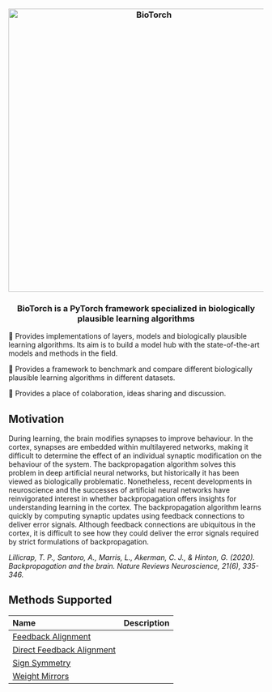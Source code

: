 <h3 align="center">
<img width="559" alt="BioTorch" src="https://user-images.githubusercontent.com/17982112/121539308-dad56f00-ca05-11eb-8cda-1752c2f304cd.png">
</h3>

<h3 align="center">
    <p>BioTorch is a PyTorch framework specialized in biologically plausible learning algorithms</p>
</h3>

🧠 Provides implementations of layers, models and biologically plausible learning algorithms. Its aim is to build a model hub with the state-of-the-art models and methods in the field.

🧠 Provides a framework to benchmark and compare different biologically plausible learning algorithms in different datasets. 

🧠 Provides a place of colaboration, ideas sharing and discussion.  

## Motivation

During learning, the brain modifies synapses to improve behaviour. In the cortex, synapses are embedded within multilayered networks, making it difficult to determine the effect of an individual synaptic modification on the behaviour of the system. The backpropagation algorithm solves this problem in deep artificial neural networks, but historically it has been viewed as biologically problematic. Nonetheless, recent developments in neuroscience and the successes of artificial neural networks have reinvigorated interest in whether backpropagation offers insights for understanding learning in the cortex. The backpropagation algorithm learns quickly by computing synaptic updates using feedback connections to deliver error signals. Although feedback connections are ubiquitous in the cortex, it is difficult to see how they could deliver the error signals required by strict formulations of backpropagation.

_Lillicrap, T. P., Santoro, A., Marris, L., Akerman, C. J., & Hinton, G. (2020). Backpropagation and the brain. Nature Reviews Neuroscience, 21(6), 335-346._

## Methods Supported
| Name  | Description |
| :---         |     :---      |
| [Feedback Alignment](https://arxiv.org/abs/1411.0247)    |      |
| [Direct Feedback Alignment](https://arxiv.org/abs/1609.01596)    |         |
| [Sign Symmetry](https://arxiv.org/abs/1811.03567)     |   |
| [Weight Mirrors](https://arxiv.org/abs/1904.05391)     |   |
